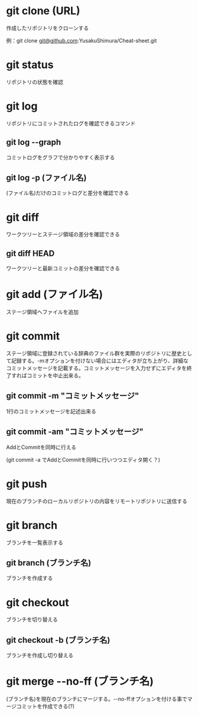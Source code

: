 # git clone (URL)

作成したリポジトリをクローンする

例：git clone git@github.com:YusakuShimura/Cheat-sheet.git

# git status

リポジトリの状態を確認

# git log

リポジトリにコミットされたログを確認できるコマンド

## git log --graph

コミットログをグラフで分かりやすく表示する

## git log -p (ファイル名)

(ファイル名)だけのコミットログと差分を確認できる

# git diff

ワークツリーとステージ領域の差分を確認できる

## git diff HEAD

ワークツリーと最新コミットの差分を確認できる

# git add (ファイル名)

ステージ領域へファイルを追加

# git commit

ステージ領域に登録されている辞典のファイル群を実際のリポジトリに歴史として記録する。-mオプションを付けない場合にはエディタが立ち上がり、詳細なコミットメッセージを記載する。コミットメッセージを入力せずにエディタを終了すればコミットを中止出来る。

## git commit -m "コミットメッセージ"

1行のコミットメッセージを記述出来る

## git commit -am "コミットメッセージ"

AddとCommitを同時に行える

(git commit -a でAddとCommitを同時に行いつつエディタ開く？)

# git push

現在のブランチのローカルリポジトリの内容をリモートリポジトリに送信する

# git branch

ブランチを一覧表示する

## git branch (ブランチ名)

ブランチを作成する

# git checkout

ブランチを切り替える

## git checkout -b (ブランチ名)

ブランチを作成し切り替える

# git merge --no-ff (ブランチ名)

(ブランチ名)を現在のブランチにマージする。--no-ffオプションを付ける事でマージコミットを作成できる(?)